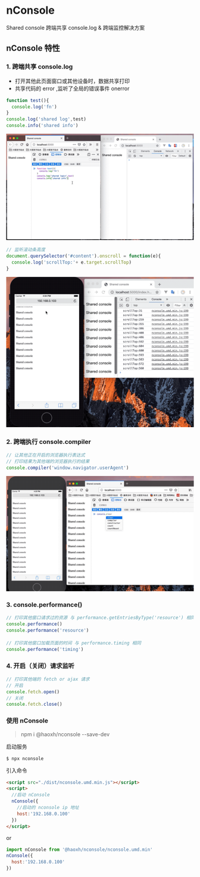 # nConsole
Shared console
跨端共享 console.log & 跨端监控解决方案

## nConsole 特性

### 1\. 跨端共享 console.log

- 打开其他此页面窗口或其他设备时，数据共享打印
- 共享代码的 error ,监听了全局的错误事件 onerror

```js
function test(){
  console.log('fn')
}
console.log('shared log',test)
console.info('shared info')
```

![](./asserts/image/console.gif)


```js
// 监听滚动条高度
document.querySelector('#content').onscroll = function(e){
  console.log('scrollTop:'+ e.target.scrollTop)
}
```

![](./asserts/image/nconsole1.gif)

### 2\. 跨端执行 console.compiler

```js
// 让其他正在开启的浏览器执行表达式
// 打印结果为其他端的浏览器执行的结果
console.compiler('window.navigator.userAgent')
```

![](./asserts/image/nconsole_compiler.gif)

### 3\. console.performance()

```js
// 打印其他窗口请求过的资源 与 performance.getEntriesByType('resource') 相同
console.performance()
console.performance('resource')

// 打印其他窗口加载页面的时间 与 performance.timing 相同
console.performance('timing')
```

### 4\. 开启（关闭）请求监听

```js
// 打印其他端的 fetch or ajax 请求
// 开启
console.fetch.open()
// 关闭
console.fetch.close()
```

### 使用 nConsole

> npm i @haoxh/nconsole --save-dev

启动服务

```shell
$ npx nconsole
```

引入命令

```html
<script src="./dist/nconsole.umd.min.js"></script>
<script>
  //启动 nConsole
  nConsole({
    //启动的 nconsole ip 地址
    host:'192.168.0.100'
  })
</script>
```

or

```js
import nConsole from '@haoxh/nconsole/nconsole.umd.min'
nConsole({
  host:'192.168.0.100'
})
```
